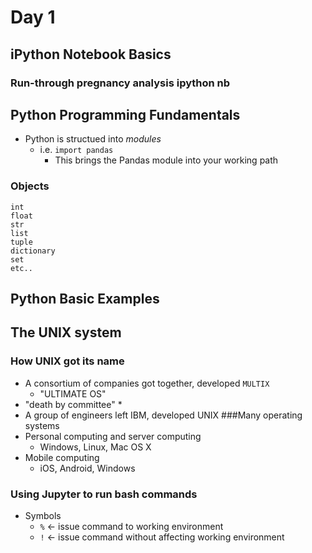 # Day 1
## iPython Notebook Basics
### Run-through pregnancy analysis ipython nb

## Python Programming Fundamentals
* Python is structued into *modules*
    * i.e. `import pandas`
        * This brings the Pandas module into your working path
### Objects
```
int
float
str
list
tuple
dictionary
set
etc..
```
## Python Basic Examples

## The UNIX system
### How UNIX got its name
* A consortium of companies got together, developed `MULTIX`
    * "ULTIMATE OS"
* "death by committee"
    * 
* A group of engineers left IBM, developed UNIX
###Many  operating systems
* Personal computing and server computing
    * Windows, Linux, Mac OS X
* Mobile computing
    * iOS, Android, Windows
### Using Jupyter to run bash commands
* Symbols
    * `%` <- issue command to working environment
    * `!` <- issue command without affecting working environment
    